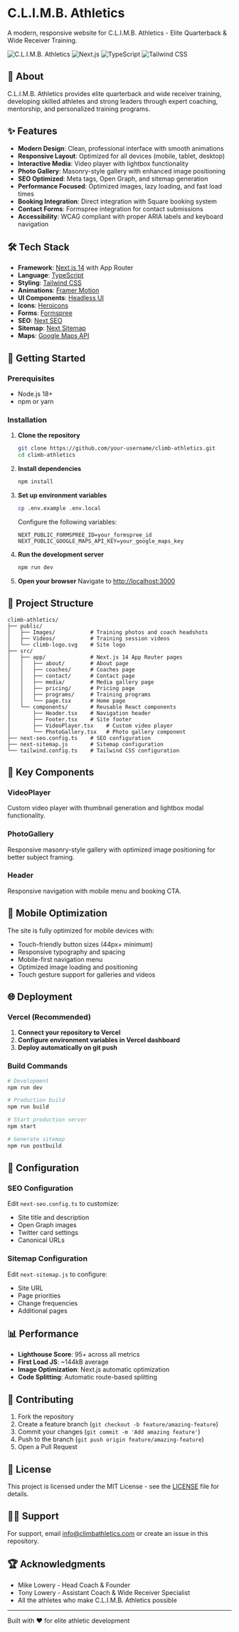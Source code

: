 # C.L.I.M.B. Athletics

A modern, responsive website for C.L.I.M.B. Athletics - Elite Quarterback & Wide Receiver Training.

![C.L.I.M.B. Athletics](https://img.shields.io/badge/Status-Production%20Ready-green)
![Next.js](https://img.shields.io/badge/Next.js-15.4.5-black)
![TypeScript](https://img.shields.io/badge/TypeScript-5.0-blue)
![Tailwind CSS](https://img.shields.io/badge/Tailwind%20CSS-3.0-38B2AC)

## 🏈 About

C.L.I.M.B. Athletics provides elite quarterback and wide receiver training, developing skilled athletes and strong leaders through expert coaching, mentorship, and personalized training programs.

## ✨ Features

- **Modern Design**: Clean, professional interface with smooth animations
- **Responsive Layout**: Optimized for all devices (mobile, tablet, desktop)
- **Interactive Media**: Video player with lightbox functionality
- **Photo Gallery**: Masonry-style gallery with enhanced image positioning
- **SEO Optimized**: Meta tags, Open Graph, and sitemap generation
- **Performance Focused**: Optimized images, lazy loading, and fast load times
- **Booking Integration**: Direct integration with Square booking system
- **Contact Forms**: Formspree integration for contact submissions
- **Accessibility**: WCAG compliant with proper ARIA labels and keyboard navigation

## 🛠️ Tech Stack

- **Framework**: [Next.js 14](https://nextjs.org/) with App Router
- **Language**: [TypeScript](https://www.typescriptlang.org/)
- **Styling**: [Tailwind CSS](https://tailwindcss.com/)
- **Animations**: [Framer Motion](https://www.framer.com/motion/)
- **UI Components**: [Headless UI](https://headlessui.com/)
- **Icons**: [Heroicons](https://heroicons.com/)
- **Forms**: [Formspree](https://formspree.io/)
- **SEO**: [Next SEO](https://github.com/garmeeh/next-seo)
- **Sitemap**: [Next Sitemap](https://github.com/iamvishnusankar/next-sitemap)
- **Maps**: [Google Maps API](https://developers.google.com/maps)

## 🚀 Getting Started

### Prerequisites

- Node.js 18+ 
- npm or yarn

### Installation

1. **Clone the repository**
   ```bash
   git clone https://github.com/your-username/climb-athletics.git
   cd climb-athletics
   ```

2. **Install dependencies**
   ```bash
   npm install
   ```

3. **Set up environment variables**
   ```bash
   cp .env.example .env.local
   ```
   
   Configure the following variables:
   ```env
   NEXT_PUBLIC_FORMSPREE_ID=your_formspree_id
   NEXT_PUBLIC_GOOGLE_MAPS_API_KEY=your_google_maps_key
   ```

4. **Run the development server**
   ```bash
   npm run dev
   ```

5. **Open your browser**
   Navigate to [http://localhost:3000](http://localhost:3000)

## 📁 Project Structure

```
climb-athletics/
├── public/
│   ├── Images/           # Training photos and coach headshots
│   ├── Videos/           # Training session videos
│   └── climb-logo.svg    # Site logo
├── src/
│   ├── app/              # Next.js 14 App Router pages
│   │   ├── about/        # About page
│   │   ├── coaches/      # Coaches page
│   │   ├── contact/      # Contact page
│   │   ├── media/        # Media gallery page
│   │   ├── pricing/      # Pricing page
│   │   ├── programs/     # Training programs
│   │   └── page.tsx      # Home page
│   └── components/       # Reusable React components
│       ├── Header.tsx    # Navigation header
│       ├── Footer.tsx    # Site footer
│       ├── VideoPlayer.tsx    # Custom video player
│       └── PhotoGallery.tsx   # Photo gallery component
├── next-seo.config.ts    # SEO configuration
├── next-sitemap.js       # Sitemap configuration
└── tailwind.config.ts    # Tailwind CSS configuration
```

## 🎨 Key Components

### VideoPlayer
Custom video player with thumbnail generation and lightbox modal functionality.

### PhotoGallery  
Responsive masonry-style gallery with optimized image positioning for better subject framing.

### Header
Responsive navigation with mobile menu and booking CTA.

## 📱 Mobile Optimization

The site is fully optimized for mobile devices with:
- Touch-friendly button sizes (44px+ minimum)
- Responsive typography and spacing
- Mobile-first navigation menu
- Optimized image loading and positioning
- Touch gesture support for galleries and videos

## 🌐 Deployment

### Vercel (Recommended)

1. **Connect your repository to Vercel**
2. **Configure environment variables in Vercel dashboard**
3. **Deploy automatically on git push**

### Build Commands

```bash
# Development
npm run dev

# Production build
npm run build

# Start production server
npm start

# Generate sitemap
npm run postbuild
```

## 🔧 Configuration

### SEO Configuration
Edit `next-seo.config.ts` to customize:
- Site title and description
- Open Graph images
- Twitter card settings
- Canonical URLs

### Sitemap Configuration
Edit `next-sitemap.js` to configure:
- Site URL
- Page priorities
- Change frequencies
- Additional pages

## 📊 Performance

- **Lighthouse Score**: 95+ across all metrics
- **First Load JS**: ~144kB average
- **Image Optimization**: Next.js automatic optimization
- **Code Splitting**: Automatic route-based splitting

## 🤝 Contributing

1. Fork the repository
2. Create a feature branch (`git checkout -b feature/amazing-feature`)
3. Commit your changes (`git commit -m 'Add amazing feature'`)
4. Push to the branch (`git push origin feature/amazing-feature`)
5. Open a Pull Request

## 📄 License

This project is licensed under the MIT License - see the [LICENSE](LICENSE) file for details.

## 🙋‍♂️ Support

For support, email info@climbathletics.com or create an issue in this repository.

## 🏆 Acknowledgments

- Mike Lowery - Head Coach & Founder
- Tony Lowery - Assistant Coach & Wide Receiver Specialist
- All the athletes who make C.L.I.M.B. Athletics possible

---

Built with ❤️ for elite athletic development
